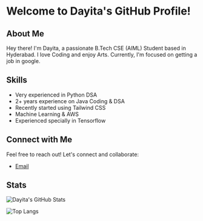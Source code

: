 # Welcome to Dayita's GitHub Profile!

## About Me

Hey there! I'm Dayita, a passionate B.Tech CSE (AIML) Student based in Hyderabad. I love Coding and enjoy Arts. Currently, I'm focused on getting a job in google.

## Skills

- Very experienced in Python DSA
- 2+ years experience on Java Coding & DSA
- Recently started using Tailwind CSS
- Machine Learning & AWS
- Experienced specially in Tensorflow

## Connect with Me

Feel free to reach out! Let's connect and collaborate:

- [Email](dayita.halder29@gmail.com)

## Stats

![Dayita's GitHub Stats](https://github-readme-stats.vercel.app/api?username=YourGitHubUsername&show_icons=true&theme=radical)

![Top Langs](https://github-readme-stats.vercel.app/api/top-langs/?username=YourGitHubUsername&layout=compact&theme=radical)
